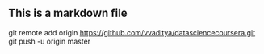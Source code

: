 ## This is a markdown file
git remote add origin https://github.com/vvaditya/datasciencecoursera.git
git push -u origin master